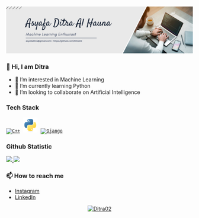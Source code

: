 ![Asyafa Ditra Al Hauna Banner](https://github.com/Ditra02/Ditra02/blob/main/asset/github%20banner.png)

### 👋 Hi, I am Ditra

- 👀 I’m interested in Machine Learning
- 🌱 I’m currently learning Python
- 💞️ I’m looking to collaborate on Artificial Intelligence

<!---
Still learn
--->

### Tech Stack
<p align="left">
<code><a href="https://www.geeksforgeeks.org/c-plus-plus/" target="_blank"><img src="https://2.bp.blogspot.com/-DrHDBZWMWC0/WyLLvXElCpI/AAAAAAAAACg/BpyMuVGLcaQJ3ur3HgsVqcgZ_di2-Qb1QCLcBGAs/s1600/c-plus-plus-logo.png" alt="C++" width="40" height="40"/></a></code>&nbsp
  <code><a href="https://www.python.org" target="_blank"><img src="https://raw.githubusercontent.com/devicons/devicon/master/icons/python/python-original.svg" alt="python" width="40" height="40"/></a></code>&nbsp
  <code><a href="https://www.djangoproject.com/" target="_blank"><img src="https://cdn.iconscout.com/icon/free/png-512/django-1-282754.png" alt="Django" width="40" height="40"/></a></code>&nbsp
</p>

### Github Statistic
<p align="left">
<a href="https://github.com/Ditra02">
  <img height="180em" src="https://github-readme-stats-eight-theta.vercel.app/api?username=Ditra02&show_icons=true&theme=algolia&include_all_commits=true&count_private=true"/>
  <img height="180em" src="https://github-readme-stats-eight-theta.vercel.app/api/top-langs/?username=Ditra02&layout=compact&langs_count=8&theme=algolia"/>
</a>
</p>
  
### 📫 How to reach me 
- [Instagram](https://www.instagram.com/deetra_02/)
- [LinkedIn](https://www.linkedin.com/in/asyafaditra/)
  
<p align="center"> <a href="https://github.com/Ditra02/"><img width="170px" height="24" src="https://komarev.com/ghpvc/?username=Ditra02&label=PROFILE%20VISITORS&color=blue&style=flat-square" alt="Ditra02" /></a> </p><br>

